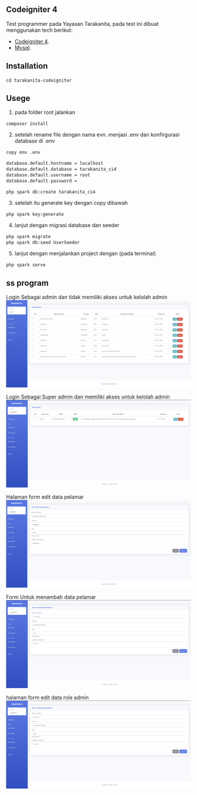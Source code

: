 ## Codeigniter 4

Test programmer pada Yayasan Tarakanita, pada test ini dibuat menggunakan tech berikut:

- [Codeigniter 4](https://www.codeigniter.com/).
- [Mysql](https://www.mysql.com/).

## Installation

```
cd tarakanita-codeigniter

```

## Usege

1. pada folder root jalankan

```
composer install
```

2. setelah rename file dengan nama evn. menjasi .env dan konfirgurasi database di .env

```
copy env .env
```

```
database.default.hostname = localhost
database.default.database = tarakanita_ci4
database.default.username = root
database.default.password =
```

```
php spark db:create tarakanita_ci4
```

3. setelah itu generate key dengan copy dibawah

```
php spark key:generate
```

4. lanjut dengan migrasi database dan seeder

```
php spark migrate
php spark db:seed UserSeeder
```

5. lanjut dengan menjalankan project dengan (pada terminal)

```
php spark serve
```

## ss program

Login Sebagai admin dan tidak memiliki akses untuk kelolah admin
![ss](https://github.com/moanfs/test-tarakanita/blob/main/image/ci4/ci4_admin.png)

Login Sebagai Super admin dan memiliki akses untuk kelolah admin
![ss](https://github.com/moanfs/test-tarakanita/blob/main/image/ci4/ci4_superadmin.png)

Halaman form edit data pelamar
![ss](https://github.com/moanfs/test-tarakanita/blob/main/image/ci4/ci4_edit_pelamar.png)

Form Untuk menambah data pelamar
![ss](https://github.com/moanfs/test-tarakanita/blob/main/image/ci4/ci4_form_pelamat.png)

halaman form edit data role admin
![ss](https://github.com/moanfs/test-tarakanita/blob/main/image/ci4/ci4_form_pelamat.png)
